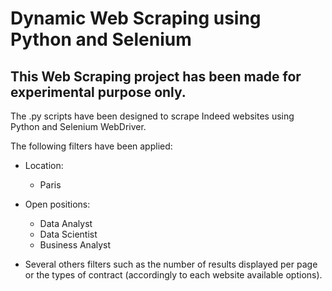 # Dynamic Web Scraping using Python and Selenium

## This Web Scraping project has been made for experimental purpose only.

The .py scripts have been designed to scrape Indeed websites using Python and Selenium WebDriver.

The following filters have been applied: 

- Location:
  - Paris

- Open positions:
  - Data Analyst
  - Data Scientist
  - Business Analyst
  
- Several others filters such as the number of results displayed per page or the types of contract (accordingly to each website available options).
